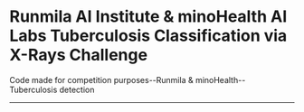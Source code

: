 # Runmila AI Institute & minoHealth AI Labs Tuberculosis Classification via X-Rays Challenge

Code made for competition purposes--Runmila &amp; minoHealth-- Tuberculosis detection

---

